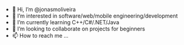 - 👋 Hi, I’m @jonasmoliveira
- 👀 I’m interested in software/web/mobile engineering/development
- 🌱 I’m currently learning C++/C#/.NET/Java
- 💞️ I’m looking to collaborate on projects for beginners
- 📫 How to reach me ...

<!---
jonasmoliveira/jonasmoliveira is a ✨ special ✨ repository because its `README.md` (this file) appears on your GitHub profile.
You can click the Preview link to take a look at your changes.
--->

